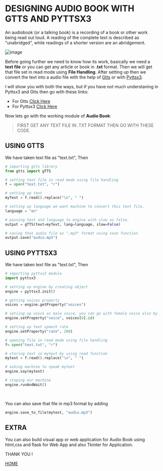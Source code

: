 # DESIGNING AUDIO BOOK WITH GTTS AND PYTTSX3

An audiobook (or a talking book) is a recording of a book or other work being read out loud. A reading of the complete text is described as "unabridged",
while readings of a shorter version are an abridgement.

![image](https://user-images.githubusercontent.com/63160825/120917003-81e69d80-c6ca-11eb-8ba4-e10fdb432e2c.png)

Before going further we need to know how its work, basically we need a **text file** or you can get any article or book in **.txt** format. Then we will get that file
set in read mode using **File Handling**. After setting up then we convert the text into a audio file with the help of [Gtts](tts_gtts.md) or with [Pyttsx3](tts_pyttssx3.md).

I will show you with both the ways, but if you have not much understaning in Pyttsx3 and Gtts then go with these links: 
+ For Gtts [Click Here](tts_gtts.md)
+ For Pyttsx3 [Click Here](tts_pyttsx3.md)

Now lets go with the working module of **Audio Book**:

> FIRST GET ANY TEXT FILE IN .TXT FORMAT THEN GO WITH THESE CODE.

## USING GTTS

We have taken text file as "text.txt", Then

```python
# importing gtts library
from gtts import gTTS

# setting text file in read mode using file handling
f = open("text.txt", "r")

# setting up text 
myText = f.read().replace("\n", " ")

# setting up language we want machine to convert this text file.
language = "en"

# passing text and language to engine with slow as false.
output = gTTS(text=myText, lang=language, slow=False)

# saving that audio file as ".mp3" format using save function
output.save("audio.mp3")
```

## USING PYTTSX3

We have taken text file as "text.txt", Then

```python
# importing pyttsx3 module
import pyttsx3

# setting up engine by creating object
engine = pyttsx3.init()

# getting voices property
voices = engine.getProperty("voices")

# setiing up voice as male voice, you can go with female voice also by setting up index as 1
engine.setProperty("voice", voices[0].id)

# setting up text speech rate 
engine.setProperty("rate", 200)

# opening file in read mode using file handling
f= open("text.txt", "r")

# storing text in mytext by using read function
mytext = f.read().replace("\n", " ")

# asking machine to speak mytext
engine.say(mytext)

# stoping our machine
engine.runAndWait()
```

<br />

You can also save that file in mp3 format by adding

```python
engine.save_to_file(mytext, "audio.mp3")
```

## EXTRA

You can also build visual app or web application for Audio Book using html,css and flask for Web App and also Tkinter for Application.

THANK YOU !

[HOME](README.md)
